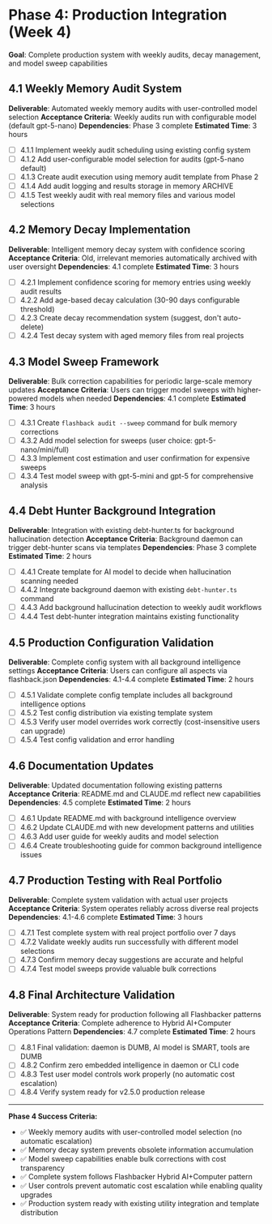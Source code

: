 # Phase 4: Production Integration (Week 4)

**Goal**: Complete production system with weekly audits, decay management, and model sweep capabilities

## 4.1 Weekly Memory Audit System
**Deliverable**: Automated weekly memory audits with user-controlled model selection
**Acceptance Criteria**: Weekly audits run with configurable model (default gpt-5-nano)
**Dependencies**: Phase 3 complete
**Estimated Time**: 3 hours

- [ ] 4.1.1 Implement weekly audit scheduling using existing config system
- [ ] 4.1.2 Add user-configurable model selection for audits (gpt-5-nano default)
- [ ] 4.1.3 Create audit execution using memory audit template from Phase 2
- [ ] 4.1.4 Add audit logging and results storage in memory ARCHIVE
- [ ] 4.1.5 Test weekly audit with real memory files and various model selections

## 4.2 Memory Decay Implementation
**Deliverable**: Intelligent memory decay system with confidence scoring
**Acceptance Criteria**: Old, irrelevant memories automatically archived with user oversight
**Dependencies**: 4.1 complete
**Estimated Time**: 3 hours

- [ ] 4.2.1 Implement confidence scoring for memory entries using weekly audit results
- [ ] 4.2.2 Add age-based decay calculation (30-90 days configurable threshold)
- [ ] 4.2.3 Create decay recommendation system (suggest, don't auto-delete)
- [ ] 4.2.4 Test decay system with aged memory files from real projects

## 4.3 Model Sweep Framework
**Deliverable**: Bulk correction capabilities for periodic large-scale memory updates
**Acceptance Criteria**: Users can trigger model sweeps with higher-powered models when needed
**Dependencies**: 4.1 complete
**Estimated Time**: 3 hours

- [ ] 4.3.1 Create `flashback audit --sweep` command for bulk memory corrections
- [ ] 4.3.2 Add model selection for sweeps (user choice: gpt-5-nano/mini/full)
- [ ] 4.3.3 Implement cost estimation and user confirmation for expensive sweeps
- [ ] 4.3.4 Test model sweep with gpt-5-mini and gpt-5 for comprehensive analysis

## 4.4 Debt Hunter Background Integration
**Deliverable**: Integration with existing debt-hunter.ts for background hallucination detection
**Acceptance Criteria**: Background daemon can trigger debt-hunter scans via templates
**Dependencies**: Phase 3 complete
**Estimated Time**: 2 hours

- [ ] 4.4.1 Create template for AI model to decide when hallucination scanning needed
- [ ] 4.4.2 Integrate background daemon with existing `debt-hunter.ts` command
- [ ] 4.4.3 Add background hallucination detection to weekly audit workflows
- [ ] 4.4.4 Test debt-hunter integration maintains existing functionality

## 4.5 Production Configuration Validation
**Deliverable**: Complete config system with all background intelligence settings
**Acceptance Criteria**: Users can configure all aspects via flashback.json
**Dependencies**: 4.1-4.4 complete
**Estimated Time**: 2 hours

- [ ] 4.5.1 Validate complete config template includes all background intelligence options
- [ ] 4.5.2 Test config distribution via existing template system
- [ ] 4.5.3 Verify user model overrides work correctly (cost-insensitive users can upgrade)
- [ ] 4.5.4 Test config validation and error handling

## 4.6 Documentation Updates
**Deliverable**: Updated documentation following existing patterns
**Acceptance Criteria**: README.md and CLAUDE.md reflect new capabilities
**Dependencies**: 4.5 complete
**Estimated Time**: 2 hours

- [ ] 4.6.1 Update README.md with background intelligence overview
- [ ] 4.6.2 Update CLAUDE.md with new development patterns and utilities
- [ ] 4.6.3 Add user guide for weekly audits and model selection
- [ ] 4.6.4 Create troubleshooting guide for common background intelligence issues

## 4.7 Production Testing with Real Portfolio
**Deliverable**: Complete system validation with actual user projects
**Acceptance Criteria**: System operates reliably across diverse real projects
**Dependencies**: 4.1-4.6 complete
**Estimated Time**: 3 hours

- [ ] 4.7.1 Test complete system with real project portfolio over 7 days
- [ ] 4.7.2 Validate weekly audits run successfully with different model selections
- [ ] 4.7.3 Confirm memory decay suggestions are accurate and helpful
- [ ] 4.7.4 Test model sweeps provide valuable bulk corrections

## 4.8 Final Architecture Validation
**Deliverable**: System ready for production following all Flashbacker patterns
**Acceptance Criteria**: Complete adherence to Hybrid AI+Computer Operations Pattern
**Dependencies**: 4.7 complete
**Estimated Time**: 2 hours

- [ ] 4.8.1 Final validation: daemon is DUMB, AI model is SMART, tools are DUMB
- [ ] 4.8.2 Confirm zero embedded intelligence in daemon or CLI code
- [ ] 4.8.3 Test user model controls work properly (no automatic cost escalation)
- [ ] 4.8.4 Verify system ready for v2.5.0 production release

---

**Phase 4 Success Criteria:**
- ✅ Weekly memory audits with user-controlled model selection (no automatic escalation)
- ✅ Memory decay system prevents obsolete information accumulation
- ✅ Model sweep capabilities enable bulk corrections with cost transparency
- ✅ Complete system follows Flashbacker Hybrid AI+Computer pattern
- ✅ User controls prevent automatic cost escalation while enabling quality upgrades
- ✅ Production system ready with existing utility integration and template distribution
